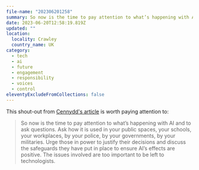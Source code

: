 ```yaml
---
file-name: "202306201258"
summary: So now is the time to pay attention to what’s happening with AI and to ask questions. Ask how it is used in your public spaces, your schools, your workplaces, by your police, by your governments, by your militaries.
date: 2023-06-20T12:58:19.819Z
updated: ""
location:
  locality: Crawley
  country_name: UK
category:
  - tech
  - ai
  - future
  - engagement
  - responsibility
  - voices
  - control
eleventyExcludeFromCollections: false
---
```


This shout-out from [Cennydd's article](https://ethical.net/ethical/artificial-intelligence-who-owns-the-future/) is worth paying attention to:

> So now is the time to pay attention to what’s happening with AI and to ask questions. Ask how it is used in your public spaces, your schools, your workplaces, by your police, by your governments, by your militaries. Urge those in power to justify their decisions and discuss the safeguards they have put in place to ensure AI’s effects are positive. The issues involved are too important to be left to technologists.
